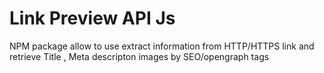 
# Link Preview API Js

NPM package allow to use extract information from HTTP/HTTPS link and retrieve Title , Meta descripton images by SEO/opengraph tags

